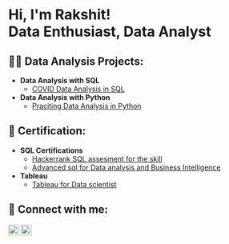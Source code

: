<h1>Hi, I'm Rakshit! <br/><a> Data Enthusiast</a>, Data Analyst</a>

<h2>👨‍💻 Data Analysis Projects:</h2>

- <b>Data Analysis with SQL </b>
  - [COVID Data Analysis in SQL](https://github.com/rakshit1996/Data-analysis-with-SQL)
- <b>Data Analysis with Python </b>
  - [Praciting Data Analysis in Python]()
  
<h2> 🤳 Certification:</h2>

- <b>SQL Certifications</b>
  - [Hackerrank SQL assesment for the skill](https://www.hackerrank.com/certificates/21fef5053743)
  - [Advanced sql for Data analysis and Business Intelligence](https://www.udemy.com/certificate/UC-bae0ddc8-d2b7-4508-8582-8a96f2909085/)
- <b>Tableau </b>
  - [Tableau for Data scientist](https://www.linkedin.com/learning/certificates/6bafbbf5f1b865621f55763a7c5b0a8763383177269e849568d01914c17e8674) 

  

<h2> 🤳 Connect with me:</h2>

[<img align="left" alt="JoshMadakor | LinkedIn" width="22px" src="https://cdn.jsdelivr.net/npm/simple-icons@v3/icons/linkedin.svg" />][linkedin]
[<img align="left" alt="JoshMadakor | Instagram" width="22px" src="https://cdn.jsdelivr.net/npm/simple-icons@v3/icons/instagram.svg" />][instagram]



[linkedin]: https://www.linkedin.com/in/rakshit-pujari-5b4109151/
[instagram]: https://www.instagram.com/
<!--
**joshmadakor1/joshmadakor1** is a ✨ _special_ ✨ repository because its `README.md` (this file) appears on your GitHub profile.

Here are some ideas to get you started:

- 🔭 I’m currently working on ...
- 🌱 I’m currently learning ...
- 👯 I’m looking to collaborate on ...
- 🤔 I’m looking for help with ...
- 💬 Ask me about ...
- 📫 How to reach me: ...
- 😄 Pronouns: ...
- ⚡ Fun fact: ...
-->

